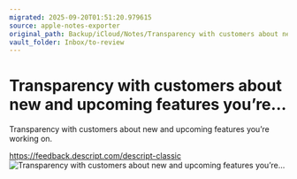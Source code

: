 ```yaml
---
migrated: 2025-09-20T01:51:20.979615
source: apple-notes-exporter
original_path: Backup/iCloud/Notes/Transparency with customers about new and upcoming features you’re….md
vault_folder: Inbox/to-review
---
```

# Transparency with customers about new and upcoming features you’re…

Transparency with customers about new and upcoming features you’re working on.

https://feedback.descript.com/descript-classic
![Transparency with customers about new and upcoming features you’re…](images/Transparency%20with%20customers%20about%20new%20and%20upcoming%20features%20you’re….jpeg)

